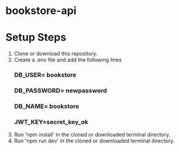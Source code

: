 # bookstore-api

# Setup Steps
1. Clone or download this repository.
2. Create a .env file and add the following lines
    ### DB_USER= bookstore
    ### DB_PASSWORD= newpassword
    ### DB_NAME= bookstore
    ### JWT_KEY=secret_key_ok
3. Run 'npm install' in the cloned or downloaded terminal directory.
4. Run 'npm run dev' in the cloned or downloaded terminal directory.
